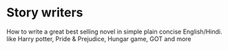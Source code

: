 # Story writers

How to write a great best selling novel in simple plain concise English/Hindi. like Harry potter, Pride &amp; Prejudice, Hungar game, GOT and more
